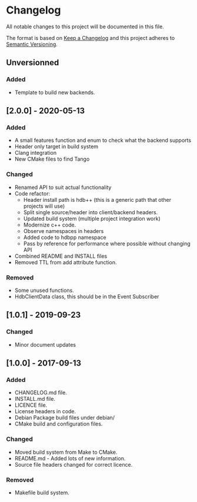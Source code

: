 # Changelog

All notable changes to this project will be documented in this file.

The format is based on [Keep a Changelog](http://keepachangelog.com/en/1.0.0/)
and this project adheres to [Semantic Versioning](http://semver.org/spec/v2.0.0.html).

## Unversionned

### Added

* Template to build new backends.

## [2.0.0] - 2020-05-13

### Added

* A small features function and enum to check what the backend supports
* Header only target in build system
* Clang integration
* New CMake files to find Tango

### Changed

* Renamed API to suit actual functionality
* Code refactor:
  * Header install path is hdb++ (this is a generic path that other projects will use)
  * Split single source/header into client/backend headers.
  * Updated build system (multiple project integration work)
  * Modernize c++ code.
  * Observe namespaces in headers
  * Added code to hdbpp namespace
  * Pass by reference for performance where possible without changing API
* Combined README and INSTALL files
* Removed TTL from add attribute function.

### Removed

* Some unused functions.
* HdbClientData class, this should be in the Event Subscriber

## [1.0.1] - 2019-09-23

### Changed

* Minor document updates

## [1.0.0] - 2017-09-13

### Added

* CHANGELOG.md file.
* INSTALL.md file.
* LICENCE file.
* License headers in code.
* Debian Package build files under debian/
* CMake build and configuration files.

### Changed

* Moved build system from Make to CMake.
* README.md - Added lots of new information.
* Source file headers changed for correct licence.

### Removed

* Makefile build system.
